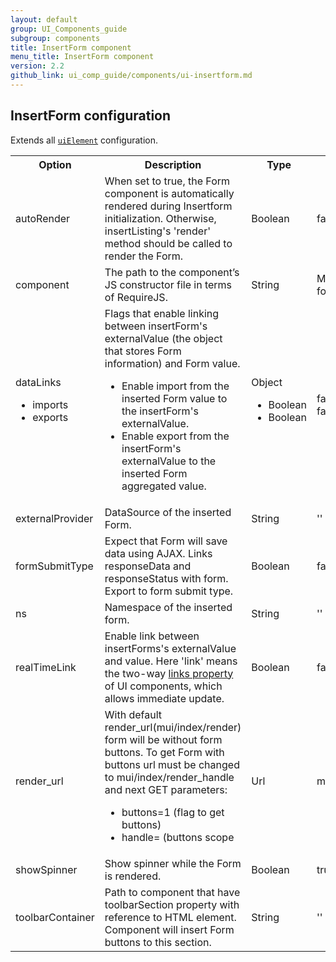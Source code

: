 ```yaml
---
layout: default
group: UI_Components_guide
subgroup: components
title: InsertForm component
menu_title: InsertForm component
version: 2.2
github_link: ui_comp_guide/components/ui-insertform.md
---
```


## InsertForm configuration

Extends all [`uiElement`]({{page.baseurl}}ui_comp_guide/concepts/ui_comp_uielement_concept.html) configuration.

<table>
  <tr>
    <th>Option </th>
    <th>Description</th>
    <th>Type</th>
    <th>Default</th>
  </tr>
  <tr>
    <td>autoRender</td>
    <td>When set to true, the Form component is automatically rendered during Insertform initialization. Otherwise, insertListing's 'render' method should be called to render the Form.</td>
    <td>Boolean</td>
    <td>false</td>
  </tr>
  <tr>
    <td>component</td>
    <td>The path to the component’s JS constructor file in terms of RequireJS.</td>
    <td>String</td>
    <td>Magento_Ui/js/form/components/insert-form</td>
  </tr>
  <tr>
    <td>dataLinks <ul><li>imports</li><li>exports</li></ul></td>
    <td>Flags that enable linking between insertForm's externalValue (the object that stores Form information) and Form value.
<ul>
<li>
Enable import from the inserted Form value to the insertForm's externalValue.</li>
<li>Enable export from the insertForm's externalValue to the inserted Form aggregated value.</li></li>
</td>
    <td>Object
<ul>
<li>
Boolean</li>
<li>Boolean</li></ul></td>
    <td>false<br>false</td>
  </tr>
  <tr>
    <td>externalProvider</td>
    <td>DataSource of the inserted Form.</td>
    <td>String</td>
    <td>''</td>
  </tr>
  <tr>
    <td>formSubmitType</td>
    <td>Expect that Form will save data using AJAX. Links responseData and responseStatus with form. Export to form submit type.</td>
    <td>Boolean</td>
    <td>false</td>
  </tr>
  <tr>
    <td>ns</td>
    <td>Namespace of the inserted form.</td>
    <td>String</td>
    <td>''</td>
  </tr>
  <tr>
    <td>realTimeLink</td>
    <td>Enable link between insertForms's externalValue and value.
Here 'link' means the two-way <a href="{{page.baseurl}}ui_comp_guide/concepts/ui_comp_linking_concept.html#links">links property</a> of UI components, which allows immediate update.</td>
    <td>Boolean</td>
    <td>false</td>
  </tr>
  <tr>
    <td>render_url</td>
    <td>With default render_url(mui/index/render) form will be without form buttons. To get Form with buttons url must be changed to mui/index/render_handle and next GET parameters:
<ul>
<li>buttons=1 (flag to get buttons)</li>
<li>handle= (buttons scope</li>
</ul>
</td>
    <td>Url</td>
    <td>mui/index/render</td>
  </tr>
  <tr>
    <td>showSpinner</td>
    <td>Show spinner while the Form is rendered.</td>
    <td>Boolean</td>
    <td>true</td>
  </tr>
  <tr>
    <td>toolbarContainer</td>
    <td>Path to component that have toolbarSection property with reference to HTML element. Component will insert Form buttons to this section.</td>
    <td>String</td>
    <td>''</td>
  </tr>
</table>